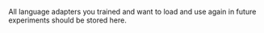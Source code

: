 All language adapters you trained and want to load and use again in future experiments should be stored here.